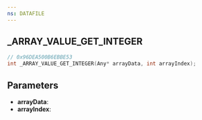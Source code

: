 ```yaml
---
ns: DATAFILE
---
```

## _ARRAY_VALUE_GET_INTEGER

```c
// 0x96DEA500B6EBBE53
int _ARRAY_VALUE_GET_INTEGER(Any* arrayData, int arrayIndex);
```

## Parameters
* **arrayData**:
* **arrayIndex**:
